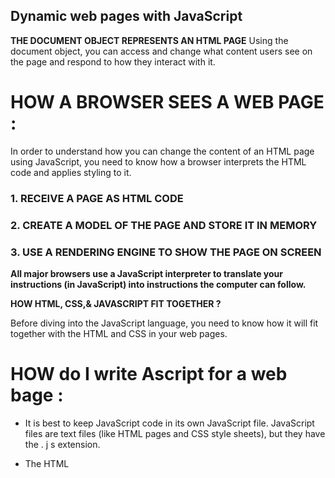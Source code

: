 ## Dynamic web pages with JavaScript ##


**THE DOCUMENT OBJECT REPRESENTS AN HTML PAGE**
Using the document object, you can access and change what content users see on the page and respond to how they interact with it.

 # HOW A BROWSER SEES A WEB PAGE :
 In order to understand how you can change the content of an HTML page using JavaScript, you need to know how a browser interprets the HTML code and applies styling to it.

 ### 1.  RECEIVE A PAGE AS HTML CODE
 ### 2. CREATE A MODEL OF THE PAGE AND STORE IT IN MEMORY
 ### 3. USE A RENDERING ENGINE TO SHOW THE PAGE ON SCREEN

 **All major browsers use a JavaScript interpreter to translate your instructions (in JavaScript) into instructions the computer can follow.**
 
 
 **HOW HTML, CSS,& JAVASCRIPT FIT TOGETHER ?** 

 Before diving into the JavaScript language, you need to know how it will fit together with the HTML and CSS in your web pages.

 # HOW do I write Ascript for a web bage  : 
 * It is best to keep JavaScript code in its own JavaScript
file. JavaScript files are text files (like HTML pages and
CSS style sheets), but they have the . j s extension. 

* The HTML <script> element is used in HTML pages
to tell the browser to load the JavaScript file (rather like
the <link> element can be used to load a CSS file). 

* If you view the source code of the page in the browser,
the JavaScript will not have changed the HTML,
because the script works with the model of the web
page that the browser has created.  


# Basic javascript instructions  : 

* A script is made up of a series of statements. Each
statement is like a step in a recipe. 

* Scripts contain very precise instructions. For example,
you might specify that a value must be remembered
before creating a calculation using that value. 

* Variables are used to temporarily store pieces of
information used in the script. 

# javascript variables 

How do you write variables in JavaScript?
Creating a variable in JavaScript is called "declaring" a variable:
**var carName;**

After the declaration, the variable is empty (it has no value).

To assign a value to the variable, use the equal sign:
**carName = "Volvo";**

You can also assign a value to the variable when you declare it:
**var carName = "Volvo";**

## Syntax
**var varname = value;**

## varname :
Required. Specifies the name of the variable.
Variable names can contain letters, digits, underscores, and dollar signs.

- Variable names must begin with a letter
- Variable names can also begin with $ and _
- Variable names are case sensitive (y and Y are different variables)
- Reserved words (like JavaScript keywords) cannot be used as variable names


## varvalue
Optional. Specifies the value to assign to the variable.

![java](https://d2h0cx97tjks2p.cloudfront.net/blogs/wp-content/uploads/sites/2/2019/08/JavaScript-Variables.png)


